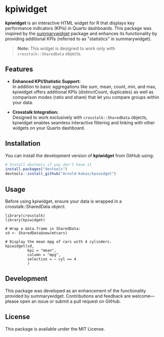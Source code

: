 
# kpiwidget

<!-- badges: start -->
<!-- badges: end -->

**kpiwidget** is an interactive HTML widget for R that displays key performance indicators (KPIs) in Quarto dashboards. This package was inspired by the [summarywidget](https://github.com/kent37/summarywidget) package and enhances its functionality by providing additional KPIs (referred to as "statistics" in summarywidget).

> **Note:** This widget is designed to work only with `crosstalk::SharedData` objects.

## Features

- **Enhanced KPI/Statistic Support:**  
  In addition to basic aggregations like sum, mean, count, min, and max, kpiwidget offers additional KPIs (distinctCount, duplicates) as well as comparison modes (ratio and share) that let you compare groups within your data.

- **Crosstalk Integration:**  
  Designed to work exclusively with `crosstalk::SharedData` objects, kpiwidget enables seamless interactive filtering and linking with other widgets on your Quarto dashboard.

## Installation

You can install the development version of **kpiwidget** from GitHub using:

```r
# Install devtools if you don't have it
install.packages("devtools")
devtools::install_github("Arnold-Kakas/kpiwidget")
```

## Usage

Before using kpiwidget, ensure your data is wrapped in a crosstalk::SharedData object:

```{r}
library(crosstalk)
library(kpiwidget)

# Wrap a data.frame in SharedData:
sd <- SharedData$new(mtcars)

# Display the mean mpg of cars with 4 cylinders.
kpiwidget(sd, 
          kpi = "mean", 
          column = "mpg",
          selection = ~ cyl == 4
          )
```

## Development

This package was developed as an enhancement of the functionality provided by summarywidget. Contributions and feedback are welcome—please open an issue or submit a pull request on GitHub.

## License

This package is available under the MIT License.
